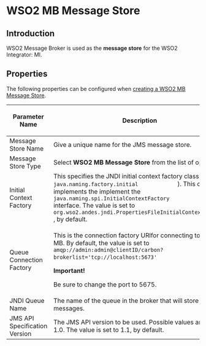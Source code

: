 # WSO2 MB Message Store
## Introduction
WSO2 Message Broker is used as the <b>message store</b> for the WSO2 Integrator: MI.

## Properties

The following properties can be configured when [creating a WSO2 MB Message Store]({{base_path}}/develop/creating-artifacts/creating-a-message-store/).

<table>
   <thead>
      <tr>
         <th>
            <p>Parameter Name</p>
         </th>
         <th>
            <p>Description</p>
         </th>
      </tr>
   </thead>
   <tbody>
      <tr>
         <td>Message Store Name</td>
         <td>Give a unique name for the JMS message store.</td>
      </tr>
      <tr>
         <td>Message Store Type</td>
         <td>Select <strong>WSO2 MB Message Store</strong> from the list of options.</td>
      </tr>
      <tr>
         <td>Initial Context Factory</td>
         <td>This specifies the JNDI initial context factory class ( <code>             java.naming.factory.initial            </code> ). This class implements the implement the <code>             java.naming.spi.InitialContextFactory            </code> interface. The value is set to <code>             org.wso2.andes.jndi.PropertiesFileInitialContextFactory            </code> , by default.</td>
      </tr>
      <tr>
         <td>Queue Connection Factory</td>
         <td>
            <div class="content-wrapper">
               <p>This is the connection factory URlfor connecting to WSO2 MB. By default, the value is set to <code>               amqp://admin:admin@clientID/carbon?brokerlist='tcp://localhost:5673'              </code> .</p>
               <b>Important!</b>
               <p>Be sure to change the port to 5675.</p>
            </div>
         </td>
      </tr>
      <tr>
         <td>JNDI Queue Name</td>
         <td>The name of the queue in the broker that will store messages.</td>
      </tr>
      <tr>
         <td>JMS API Specification Version</td>
         <td>The JMS API version to be used. Possible values are 1.1 or 1.0. The value is set to 1.1, by default.</td>
      </tr>
   </tbody>
</table>
